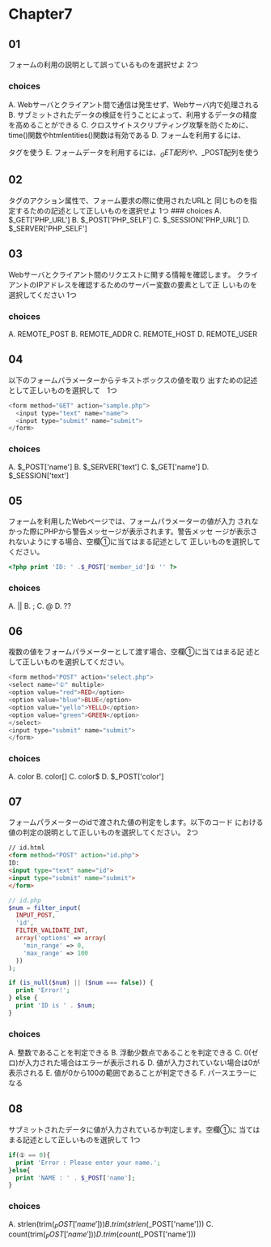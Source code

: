 # Chapter7
## 01
フォームの利用の説明として誤っているものを選択せよ 2つ
### choices
A. Webサーバとクライアント間で通信は発生せず、Webサーバ内で処理される
B. サブミットされたデータの検証を行うことによって、利用するデータの精度を高めることができる
C. クロスサイトスクリプティング攻撃を防ぐために、time()関数やhtmlentities()関数は有効である
D. フォームを利用するには、<form>タグを使う
E. フォームデータを利用するには、$_GET配列や、$_POST配列を使う

## 02
<form>タグのアクション属性で、フォーム要求の際に使用されたURLと
同じものを指定するための記述として正しいものを選択せよ 1つ
### choices
A. $_GET['PHP_URL']
B. $_POST['PHP_SELF']
C. $_SESSION['PHP_URL']
D. $_SERVER['PHP_SELF']

## 03
Webサーバとクライアント間のリクエストに関する情報を確認します。
クライアントのIPアドレスを確認するためのサーバー変数の要素として正
しいものを選択してください 1つ
### choices
A. REMOTE_POST
B. REMOTE_ADDR
C. REMOTE_HOST
D. REMOTE_USER

## 04
以下のフォームパラメーターからテキストボックスの値を取り
出すための記述として正しいものを選択して　1つ
```php
<form method="GET" action="sample.php">
  <input type="text" name="name">
  <input type="submit" name="submit">
</form>
```
### choices
A. $_POST['name']
B. $_SERVER['text']
C. $_GET['name']
D. $_SESSION['text']

## 05
フォームを利用したWebページでは、フォームパラメーターの値が入力
されなかった際にPHPから警告メッセージが表示されます。警告メッセ
ージが表示されないようにする場合、空欄①に当てはまる記述として
正しいものを選択してください。
```php
<?php print 'ID: ' .$_POST['member_id']① '' ?>
```
### choices
A. ||
B. ;
C. @
D. ??

## 06
複数の値をフォームパラメーターとして渡す場合、空欄①に当てはまる記
述として正しいものを選択してください。
```php
<form method="POST" action="select.php">
<select name="①" multiple>
<option value="red">RED</option>
<option value="blue">BLUE</option>
<option value="yello">YELLO</option>
<option value="green">GREEN</option>
</select>
<input type="submit" name="submit">
</form>
```
### choices
A. color
B. color[]
C. color$
D. $_POST['color']

## 07
フォームパラメーターのidで渡された値の判定をします。以下のコード
における値の判定の説明として正しいものを選択してください。 2つ
```html
// id.html
<form method="POST" action="id.php">
ID:
<input type="text" name="id">
<input type="submit" name="submit">
</form>
```
```php
// id.php
$num = filter_input(
  INPUT_POST,
  'id',
  FILTER_VALIDATE_INT,
  array('options' => array(
    'min_range' => 0,
    'max_range' => 100
  ))
);

if (is_null($num) || ($num === false)) {
  print 'Error!';
} else {
  print 'ID is ' . $num;
}
```
### choices
A. 整数であることを判定できる
B. 浮動少数点であることを判定できる
C. 0(ゼロ)が入力された場合はエラーが表示される
D. 値が入力されていない場合は0が表示される
E. 値が0から100の範囲であることが判定できる
F. パースエラーになる

## 08
サブミットされたデータに値が入力されているか判定します。空欄①に
当てはまる記述として正しいものを選択して 1つ
```php
if(① == 0){
  print 'Error : Please enter your name.';
}else{
  print 'NAME : ' . $_POST['name'];
}
```
### choices
A. strlen(trim($_POST['name']))
B. trim(strlen($_POST['name']))
C. count(trim($_POST['name']))
D. trim(count($_POST['name']))